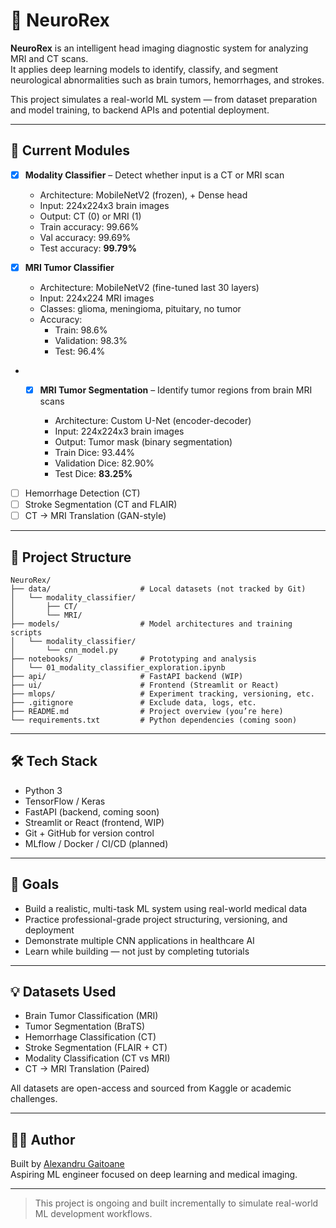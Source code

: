# 🧠 NeuroRex

**NeuroRex** is an intelligent head imaging diagnostic system for analyzing MRI and CT scans.  
It applies deep learning models to identify, classify, and segment neurological abnormalities such as brain tumors, hemorrhages, and strokes.

This project simulates a real-world ML system — from dataset preparation and model training, to backend APIs and potential deployment.

---

## 🚀 Current Modules

- [x] **Modality Classifier** – Detect whether input is a CT or MRI scan

    - Architecture: MobileNetV2 (frozen), + Dense head
    - Input: 224x224x3 brain images
    - Output: CT (0) or MRI (1)
    - Train accuracy: 99.66%
    - Val accuracy: 99.69%
    - Test accuracy: **99.79%**

- [x] **MRI Tumor Classifier**

    - Architecture: MobileNetV2 (fine-tuned last 30 layers)
    - Input: 224x224 MRI images
    - Classes: glioma, meningioma, pituitary, no tumor
    - Accuracy:
        - Train: 98.6%
        - Validation: 98.3%
        - Test: 96.4%
        
- - [x] **MRI Tumor Segmentation** – Identify tumor regions from brain MRI scans

    - Architecture: Custom U-Net (encoder-decoder)
    - Input: 224x224x3 brain images
    - Output: Tumor mask (binary segmentation)
    - Train Dice: 93.44%
    - Validation Dice: 82.90%
    - Test Dice: **83.25%**
    
- [ ] Hemorrhage Detection (CT)
- [ ] Stroke Segmentation (CT and FLAIR)
- [ ] CT → MRI Translation (GAN-style)

---

## 📁 Project Structure

```
NeuroRex/
├── data/                    # Local datasets (not tracked by Git)
│   └── modality_classifier/
│       ├── CT/
│       └── MRI/
├── models/                  # Model architectures and training scripts
│   └── modality_classifier/
│       └── cnn_model.py
├── notebooks/               # Prototyping and analysis
│   └── 01_modality_classifier_exploration.ipynb
├── api/                     # FastAPI backend (WIP)
├── ui/                      # Frontend (Streamlit or React)
├── mlops/                   # Experiment tracking, versioning, etc.
├── .gitignore               # Exclude data, logs, etc.
├── README.md                # Project overview (you’re here)
└── requirements.txt         # Python dependencies (coming soon)
```
---

## 🛠️ Tech Stack

- Python 3
- TensorFlow / Keras
- FastAPI (backend, coming soon)
- Streamlit or React (frontend, WIP)
- Git + GitHub for version control
- MLflow / Docker / CI/CD (planned)

---

## 📌 Goals

- Build a realistic, multi-task ML system using real-world medical data
- Practice professional-grade project structuring, versioning, and deployment
- Demonstrate multiple CNN applications in healthcare AI
- Learn while building — not just by completing tutorials

---

## 💡 Datasets Used

- Brain Tumor Classification (MRI)
- Tumor Segmentation (BraTS)
- Hemorrhage Classification (CT)
- Stroke Segmentation (FLAIR + CT)
- Modality Classification (CT vs MRI)
- CT → MRI Translation (Paired)

All datasets are open-access and sourced from Kaggle or academic challenges.

---

## 👨‍💻 Author

Built by [Alexandru Gaitoane](https://github.com/alexandrugaitoane)  
Aspiring ML engineer focused on deep learning and medical imaging.

---

> This project is ongoing and built incrementally to simulate real-world ML development workflows.
